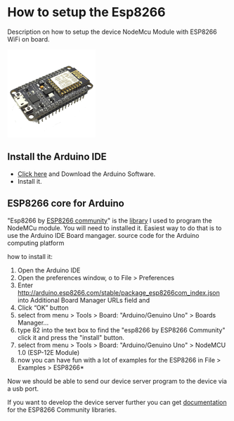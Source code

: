 # How to setup the Esp8266
Description on how to setup the device NodeMcu Module with ESP8266 WiFi on board.

<img src="/docs/images/esp8266.png" width="200" alt="The esp8266 module">

## Install the Arduino IDE
- [Click here](https://www.arduino.cc/en/Main/Software)  and Download the Arduino Software.
- Install it.

## ESP8266 core for Arduino

"Esp8266 by [ESP8266 community](https://github.com/esp8266)" is the [library](https://github.com/esp8266/Arduino/tree/633e48f3aec5f1c3c11d4498fc90d378d49e6e9f/libraries/ESP8266WiFi/src) I used to program the NodeMCu module.  You will need to installed it.  Easiest way to do that is to use the Arduino IDE Board mangager.
source code for the Arduino computing platform

how to install it:
1) Open the Arduino IDE
2) Open the preferences window, o to File > Preferences
3) Enter http://arduino.esp8266.com/stable/package_esp8266com_index.json into Additional Board Manager URLs field and
4) Click “OK” button
5) select from menu > Tools > Board: "Arduino/Genuino Uno" > Boards Manager...
6) type 82 into the text box to find the "esp8266 by ESP8266 Community" click it and press the "install" button.
7) select from menu > Tools > Board: "Arduino/Genuino Uno" > NodeMCU 1.0 (ESP-12E Module)
8) now you can have fun with a lot of examples for the ESP8266 in File > Examples > ESP8266*

Now we should be able to send our device server program to the device via a usb port. 

If you want to develop the device server further you can get [documentation](http://esp8266.github.io/Arduino/versions/2.2.0/doc/libraries.html) for the ESP8266 Community libraries. 

